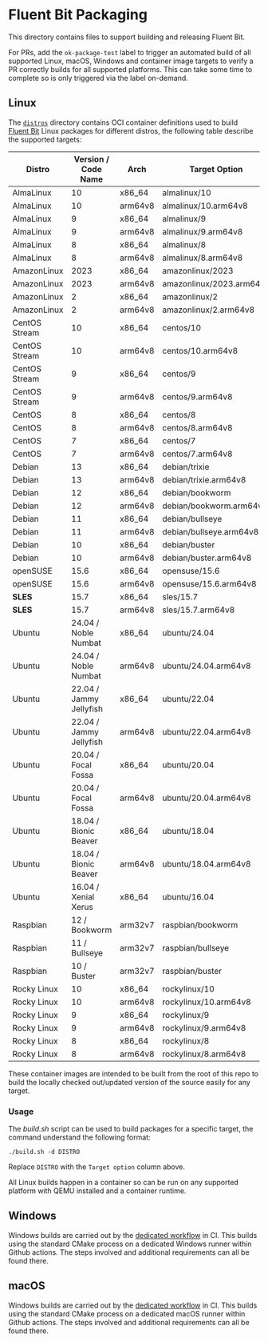 # Fluent Bit Packaging

This directory contains files to support building and releasing Fluent Bit.

For PRs, add the `ok-package-test` label to trigger an automated build of all supported Linux, macOS, Windows and container image targets to verify a PR correctly builds for all supported platforms.
This can take some time to complete so is only triggered via the label on-demand.

## Linux

The [`distros`](./distros/) directory contains OCI container definitions used to build [Fluent Bit](http://fluentbit.io) Linux packages for different distros, the following table describe the supported targets:

| Distro        |   Version / Code Name     | Arch    | Target Option            |
|---------------|---------------------------|---------|--------------------------|
| AlmaLinux     |   10                      | x86_64  | almalinux/10             |
| AlmaLinux     |   10                      | arm64v8 | almalinux/10.arm64v8     |
| AlmaLinux     |   9                       | x86_64  | almalinux/9              |
| AlmaLinux     |   9                       | arm64v8 | almalinux/9.arm64v8      |
| AlmaLinux     |   8                       | x86_64  | almalinux/8              |
| AlmaLinux     |   8                       | arm64v8 | almalinux/8.arm64v8      |
| AmazonLinux   |   2023                    | x86_64  | amazonlinux/2023         |
| AmazonLinux   |   2023                    | arm64v8 | amazonlinux/2023.arm64v8 |
| AmazonLinux   |   2                       | x86_64  | amazonlinux/2            |
| AmazonLinux   |   2                       | arm64v8 | amazonlinux/2.arm64v8    |
| CentOS Stream |   10                      | x86_64  | centos/10                |
| CentOS Stream |   10                      | arm64v8 | centos/10.arm64v8        |
| CentOS Stream |   9                       | x86_64  | centos/9                 |
| CentOS Stream |   9                       | arm64v8 | centos/9.arm64v8         |
| CentOS        |   8                       | x86_64  | centos/8                 |
| CentOS        |   8                       | arm64v8 | centos/8.arm64v8         |
| CentOS        |   7                       | x86_64  | centos/7                 |
| CentOS        |   7                       | arm64v8 | centos/7.arm64v8         |
| Debian        |   13                      | x86_64  | debian/trixie            |
| Debian        |   13                      | arm64v8 | debian/trixie.arm64v8    |
| Debian        |   12                      | x86_64  | debian/bookworm          |
| Debian        |   12                      | arm64v8 | debian/bookworm.arm64v8  |
| Debian        |   11                      | x86_64  | debian/bullseye          |
| Debian        |   11                      | arm64v8 | debian/bullseye.arm64v8  |
| Debian        |   10                      | x86_64  | debian/buster            |
| Debian        |   10                      | arm64v8 | debian/buster.arm64v8    |
| openSUSE      |   15.6                    | x86_64  | opensuse/15.6            |
| openSUSE      |   15.6                    | arm64v8 | opensuse/15.6.arm64v8    |
| **SLES**      |   15.7                    | x86_64  | sles/15.7                |
| **SLES**      |   15.7                    | arm64v8 | sles/15.7.arm64v8        |
| Ubuntu        |   24.04 / Noble Numbat    | x86_64  | ubuntu/24.04             |
| Ubuntu        |   24.04 / Noble Numbat    | arm64v8 | ubuntu/24.04.arm64v8     |
| Ubuntu        |   22.04 / Jammy Jellyfish | x86_64  | ubuntu/22.04             |
| Ubuntu        |   22.04 / Jammy Jellyfish | arm64v8 | ubuntu/22.04.arm64v8     |
| Ubuntu        |   20.04 / Focal Fossa     | x86_64  | ubuntu/20.04             |
| Ubuntu        |   20.04 / Focal Fossa     | arm64v8 | ubuntu/20.04.arm64v8     |
| Ubuntu        |   18.04 / Bionic Beaver   | x86_64  | ubuntu/18.04             |
| Ubuntu        |   18.04 / Bionic Beaver   | arm64v8 | ubuntu/18.04.arm64v8     |
| Ubuntu        |   16.04 / Xenial Xerus    | x86_64  | ubuntu/16.04             |
| Raspbian      |   12 / Bookworm           | arm32v7 | raspbian/bookworm        |
| Raspbian      |   11 / Bullseye           | arm32v7 | raspbian/bullseye        |
| Raspbian      |   10 / Buster             | arm32v7 | raspbian/buster          |
| Rocky Linux   |   10                      | x86_64  | rockylinux/10            |
| Rocky Linux   |   10                      | arm64v8 | rockylinux/10.arm64v8    |
| Rocky Linux   |   9                       | x86_64  | rockylinux/9             |
| Rocky Linux   |   9                       | arm64v8 | rockylinux/9.arm64v8     |
| Rocky Linux   |   8                       | x86_64  | rockylinux/8             |
| Rocky Linux   |   8                       | arm64v8 | rockylinux/8.arm64v8     |

These container images are intended to be built from the root of this repo to build the locally checked out/updated version of the source easily for any target.

### Usage

The _build.sh_ script can be used to build packages for a specific target, the command understand the following format:

```shell
./build.sh -d DISTRO
```

Replace `DISTRO` with the `Target option` column above.

All Linux builds happen in a container so can be run on any supported platform with QEMU installed and a container runtime.

## Windows

Windows builds are carried out by the [dedicated workflow](../.github/workflows/call-build-windows.yaml) in CI.
This builds using the standard CMake process on a dedicated Windows runner within Github actions.
The steps involved and additional requirements can all be found there.

## macOS

Windows builds are carried out by the [dedicated workflow](../.github/workflows/call-build-macos.yaml) in CI.
This builds using the standard CMake process on a dedicated macOS runner within Github actions.
The steps involved and additional requirements can all be found there.
